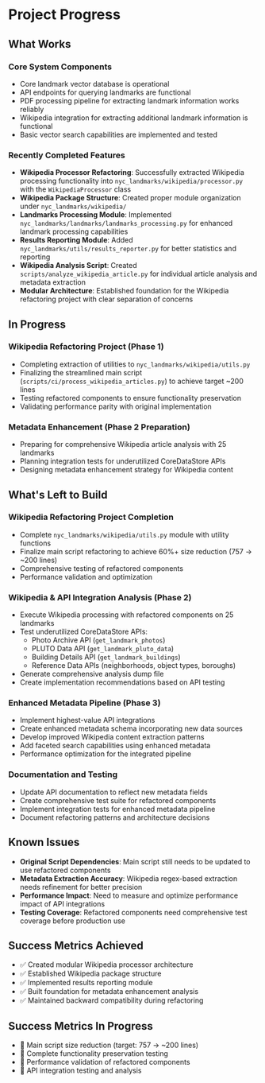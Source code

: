 # Project Progress

## What Works

### Core System Components

- Core landmark vector database is operational
- API endpoints for querying landmarks are functional
- PDF processing pipeline for extracting landmark information works reliably
- Wikipedia integration for extracting additional landmark information is functional
- Basic vector search capabilities are implemented and tested

### Recently Completed Features

- **Wikipedia Processor Refactoring**: Successfully extracted Wikipedia processing functionality into `nyc_landmarks/wikipedia/processor.py` with the `WikipediaProcessor` class
- **Wikipedia Package Structure**: Created proper module organization under `nyc_landmarks/wikipedia/`
- **Landmarks Processing Module**: Implemented `nyc_landmarks/landmarks/landmarks_processing.py` for enhanced landmark processing capabilities
- **Results Reporting Module**: Added `nyc_landmarks/utils/results_reporter.py` for better statistics and reporting
- **Wikipedia Analysis Script**: Created `scripts/analyze_wikipedia_article.py` for individual article analysis and metadata extraction
- **Modular Architecture**: Established foundation for the Wikipedia refactoring project with clear separation of concerns

## In Progress

### Wikipedia Refactoring Project (Phase 1)

- Completing extraction of utilities to `nyc_landmarks/wikipedia/utils.py`
- Finalizing the streamlined main script (`scripts/ci/process_wikipedia_articles.py`) to achieve target ~200 lines
- Testing refactored components to ensure functionality preservation
- Validating performance parity with original implementation

### Metadata Enhancement (Phase 2 Preparation)

- Preparing for comprehensive Wikipedia article analysis with 25 landmarks
- Planning integration tests for underutilized CoreDataStore APIs
- Designing metadata enhancement strategy for Wikipedia content

## What's Left to Build

### Wikipedia Refactoring Project Completion

- Complete `nyc_landmarks/wikipedia/utils.py` module with utility functions
- Finalize main script refactoring to achieve 60%+ size reduction (757 → ~200 lines)
- Comprehensive testing of refactored components
- Performance validation and optimization

### Wikipedia & API Integration Analysis (Phase 2)

- Execute Wikipedia processing with refactored components on 25 landmarks
- Test underutilized CoreDataStore APIs:
  - Photo Archive API (`get_landmark_photos`)
  - PLUTO Data API (`get_landmark_pluto_data`)
  - Building Details API (`get_landmark_buildings`)
  - Reference Data APIs (neighborhoods, object types, boroughs)
- Generate comprehensive analysis dump file
- Create implementation recommendations based on API testing

### Enhanced Metadata Pipeline (Phase 3)

- Implement highest-value API integrations
- Create enhanced metadata schema incorporating new data sources
- Develop improved Wikipedia content extraction patterns
- Add faceted search capabilities using enhanced metadata
- Performance optimization for the integrated pipeline

### Documentation and Testing

- Update API documentation to reflect new metadata fields
- Create comprehensive test suite for refactored components
- Implement integration tests for enhanced metadata pipeline
- Document refactoring patterns and architecture decisions

## Known Issues

- **Original Script Dependencies**: Main script still needs to be updated to use refactored components
- **Metadata Extraction Accuracy**: Wikipedia regex-based extraction needs refinement for better precision
- **Performance Impact**: Need to measure and optimize performance impact of API integrations
- **Testing Coverage**: Refactored components need comprehensive test coverage before production use

## Success Metrics Achieved

- ✅ Created modular Wikipedia processor architecture
- ✅ Established Wikipedia package structure
- ✅ Implemented results reporting module
- ✅ Built foundation for metadata enhancement analysis
- ✅ Maintained backward compatibility during refactoring

## Success Metrics In Progress

- 🔄 Main script size reduction (target: 757 → ~200 lines)
- 🔄 Complete functionality preservation testing
- 🔄 Performance validation of refactored components
- 🔄 API integration testing and analysis

